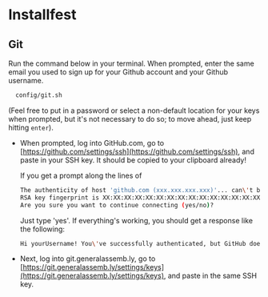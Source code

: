 # Installfest

## Git

Run the command below in your terminal. When prompted, enter the same email you used to sign up for your Github account and your Github username.

```bash
  config/git.sh
```

(Feel free to put in a password or select a non-default location for your keys when prompted,
but it's not necessary to do so; to move ahead, just keep hitting `enter`).

-   When prompted, log into GitHub.com, go to [https://github.com/settings/ssh](https://github.com/settings/ssh),
    and paste in your SSH key. It should be copied to your clipboard already!

    If you get a prompt along the lines of

    ```bash
    The authenticity of host 'github.com (xxx.xxx.xxx.xxx)'... can\'t be established.
    RSA key fingerprint is XX:XX:XX:XX:XX:XX:XX:XX:XX:XX:XX:XX:XX:XX:XX:XX:XX:XX.
    Are you sure you want to continue connecting (yes/no)?
    ```

    Just type 'yes'. If everything's working, you should get a response like the
    following:

    ```bash
    Hi yourUsername! You\'ve successfully authenticated, but GitHub does not provide shell access.
    ```

-   Next, log into git.generalassemb.ly, go to [https://git.generalassemb.ly/settings/keys](https://git.generalassemb.ly/settings/keys),
    and paste in the same SSH key.
